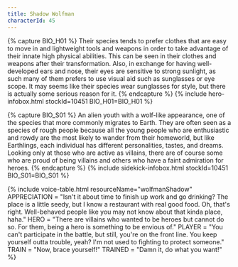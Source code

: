 ```yaml
---
title: Shadow Wolfman
characterId: 45
---
```

{% capture BIO_H01 %}
Their species tends to prefer clothes that are easy to move in and lightweight tools and weapons in order to take advantage of their innate high physical abilities. This can be seen in their clothes and weapons after their transformation. Also, in exchange for having well-developed ears and nose, their eyes are sensitive to strong sunlight, as such many of them prefers to use visual aid such as sunglasses or eye scope. It may seems like their species wear sunglasses for style, but there is actually some serious reason for it.
{% endcapture %}
{% include hero-infobox.html stockId=10451 BIO_H01=BIO_H01 %}

{% capture BIO_S01 %}
An alien youth with a wolf-like appearance, one of the species that more commonly migrates to Earth.
They are often seen as a species of rough people because all the young people who are enthusiastic and rowdy are the most likely to wander from their homeworld, but like Earthlings, each individual has different personalities, tastes, and dreams. Looking only at those who are active as villains, there are of course some who are proud of being villains and others who have a faint admiration for heroes.
{% endcapture %}
{% include sidekick-infobox.html stockId=10451 BIO_S01=BIO_S01 %}

{% include voice-table.html resourceName="wolfmanShadow"
APPRECIATION = "Isn't it about time to finish up work and go drinking? The place is a little seedy, but I know a restaurant with real good food.
Oh, that's right.  Well-behaved people like you may not know about that kinda place, haha."
HERO = "There are villains who wanted to be heroes but cannot do so. For them, being a hero is something to be envious of."
PLAYER = "You can't participate in the battle, but still, you're on the front line.  You keep yourself outta trouble, yeah? I'm not used to fighting to protect someone."
TRAIN = "Now, brace yourself!"
TRAINED = "Damn it, do what you want!"
%}
